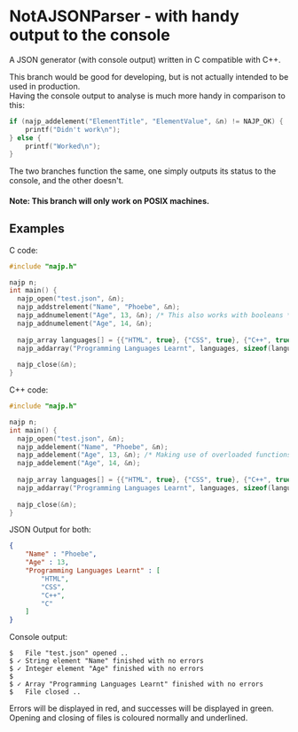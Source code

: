 # NotAJSONParser - with handy output to the console
A JSON generator (with console output) written in C compatible with C++.  

This branch would be good for developing, but is not actually intended to be used in production.   
Having the console output to analyse is much more handy in comparison to this:
```c
if (najp_addelement("ElementTitle", "ElementValue", &n) != NAJP_OK) {
	printf("Didn't work\n");
} else {
	printf("Worked\n");
}
```
The two branches function the same, one simply outputs its status to the console, and the other doesn't.

#### Note: This branch will only work on POSIX machines.

## Examples

C code:
```c
#include "najp.h"

najp n;
int main() {
  najp_open("test.json", &n);
  najp_addstrelement("Name", "Phoebe", &n);
  najp_addnumelement("Age", 13, &n); /* This also works with booleans */
  najp_addnumelement("Age", 14, &n);
  
  najp_array languages[] = {{"HTML", true}, {"CSS", true}, {"C++", true}, {"C", true}};
  najp_addarray("Programming Languages Learnt", languages, sizeof(languages) / sizeof(languages[0]), &n);
  
  najp_close(&n);
}
```
C++ code:
```cpp
#include "najp.h"

najp n;
int main() {
  najp_open("test.json", &n);
  najp_addelement("Name", "Phoebe", &n);
  najp_addelement("Age", 13, &n); /* Making use of overloaded functions */
  najp_addelement("Age", 14, &n);
  
  najp_array languages[] = {{"HTML", true}, {"CSS", true}, {"C++", true}, {"C", true}};
  najp_addarray("Programming Languages Learnt", languages, sizeof(languages) / sizeof(languages[0]), &n);
  
  najp_close(&n);
}
```
JSON Output for both:

```json
{
	"Name" : "Phoebe",
	"Age" : 13,
	"Programming Languages Learnt" : [
		"HTML",
		"CSS",
		"C++",
		"C"
	]
}
```
Console output:
```
$   File "test.json" opened ..
$ ✓ String element "Name" finished with no errors
$ ✓ Integer element "Age" finished with no errors
$ 
$ ✓ Array "Programming Languages Learnt" finished with no errors
$   File closed ..
```

Errors will be displayed in red, and successes will be displayed in green.  
Opening and closing of files is coloured normally and underlined.
